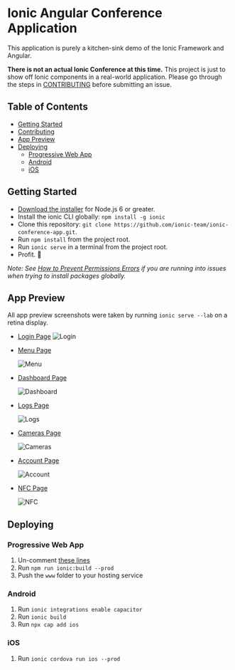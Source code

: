 # Ionic Angular Conference Application

This application is purely a kitchen-sink demo of the Ionic Framework and Angular.

**There is not an actual Ionic Conference at this time.** This project is just to show off Ionic components in a real-world application. Please go through the steps in [CONTRIBUTING](https://github.com/ionic-team/ionic-conference-app/blob/master/.github/CONTRIBUTING.md) before submitting an issue.


## Table of Contents
- [Getting Started](#getting-started)
- [Contributing](#contributing)
- [App Preview](#app-preview)
- [Deploying](#deploying)
  - [Progressive Web App](#progressive-web-app)
  - [Android](#android)
  - [iOS](#ios)


## Getting Started

* [Download the installer](https://nodejs.org/) for Node.js 6 or greater.
* Install the ionic CLI globally: `npm install -g ionic`
* Clone this repository: `git clone https://github.com/ionic-team/ionic-conference-app.git`.
* Run `npm install` from the project root.
* Run `ionic serve` in a terminal from the project root.
* Profit. :tada:

_Note: See [How to Prevent Permissions Errors](https://docs.npmjs.com/getting-started/fixing-npm-permissions) if you are running into issues when trying to install packages globally._


## App Preview

All app preview screenshots were taken by running `ionic serve --lab` on a retina display.

- [Login Page](https://github.com/argesis13/smart-neighbourhood/blob/develop/src/app/pages/login/login.html)
  <img src="resources/screenshots/login.JPG" alt="Login">
  
- [Menu Page](https://github.com/argesis13/smart-neighbourhood/blob/develop/src/app/pages/dashboard/dashboard.page.html)

  <img src="resources/screenshots/menu.JPG" alt="Menu">
  
- [Dashboard Page](https://github.com/argesis13/smart-neighbourhood/blob/develop/src/app/pages/dashboard/dashboard.page.html)

  <img src="resources/screenshots/dashboard.JPG" alt="Dashboard">

- [Logs Page](https://github.com/argesis13/smart-neighbourhood/blob/develop/src/app/pages/logs/logs.html)

  <img src="resources/screenshots/logs.JPG" alt="Logs">

- [Cameras Page](https://github.com/argesis13/smart-neighbourhood/blob/develop/src/app/pages/video-player/video-player.page.html)

  <img src="resources/screenshots/cameras.JPG" alt="Cameras">
  
- [Account Page](https://github.com/argesis13/smart-neighbourhood/blob/develop/src/app/pages/account/account.html)

  <img src="resources/screenshots/account.JPG" alt="Account">

- [NFC Page](https://github.com/argesis13/smart-neighbourhood/blob/develop/src/app/pages/nfc/nfc.page.html)

  <img src="resources/screenshots/nfc.JPG" alt="NFC">

## Deploying

### Progressive Web App

1. Un-comment [these lines](https://github.com/ionic-team/ionic2-app-base/blob/master/src/index.html#L21)
2. Run `npm run ionic:build --prod`
3. Push the `www` folder to your hosting service

### Android

1. Run `ionic integrations enable capacitor`
2. Run `ionic build`
3. Run `npx cap add ios`

### iOS

1. Run `ionic cordova run ios --prod`
